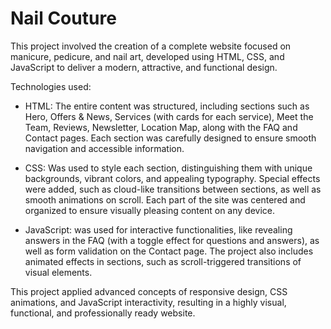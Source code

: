 # Nail Couture

This project involved the creation of a complete website focused on manicure, pedicure, and nail art, developed using HTML, CSS, and JavaScript to deliver a modern, attractive, and functional design.

Technologies used:

- HTML: The entire content was structured, including sections such as Hero, Offers & News, Services (with cards for each service), Meet the Team, Reviews, Newsletter, Location Map, along with the FAQ and Contact pages. Each section was carefully designed to ensure smooth navigation and accessible information.

- CSS: Was used to style each section, distinguishing them with unique backgrounds, vibrant colors, and appealing typography. Special effects were added, such as cloud-like transitions between sections, as well as smooth animations on scroll. Each part of the site was centered and organized to ensure visually pleasing content on any device.

- JavaScript: was used for interactive functionalities, like revealing answers in the FAQ (with a toggle effect for questions and answers), as well as form validation on the Contact page. The project also includes animated effects in sections, such as scroll-triggered transitions of visual elements.

This project applied advanced concepts of responsive design, CSS animations, and JavaScript interactivity, resulting in a highly visual, functional, and professionally ready website.
